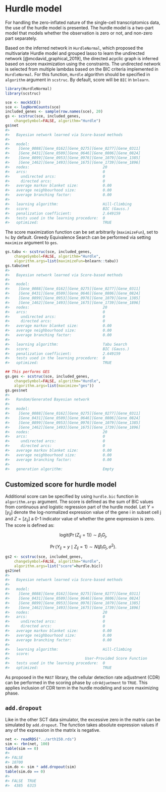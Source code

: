 # Hurdle model



For handling the zero-inflated nature of the single-cell transcriptomics data, the use of the hurdle model is presented. The hurdle model is a two-part model that models whether the observation is zero or not, and non-zero part separately.

Based on the inferred network in `HurdleNormal`, which proposed the multivariate Hurdle model and grouped lasso to learn the undirected network [@mcdavid_graphical_2019], the directed acyclic graph is inferred based on score maximization using the constraints. The undirected network is selected from multiple lambdas based on the BIC criteria implemented in `HurdleNormal`. For this function, `Hurdle` algorithm should be specified in `algorithm` argument in `scstruc`. By default, score will be `BIC` in `bnlearn`.


``` r
library(HurdleNormal)
library(scstruc)

sce <- mockSCE()
sce <- logNormCounts(sce)
included_genes <- sample(row.names(sce), 20)
gs <- scstruc(sce, included_genes,
	changeSymbol=FALSE, algorithm="Hurdle")
gs$net
#> 
#>   Bayesian network learned via Score-based methods
#> 
#>   model:
#>    [Gene_0088][Gene_0162][Gene_0275][Gene_0277][Gene_0311]
#>    [Gene_0431][Gene_0509][Gene_0646][Gene_0806][Gene_0824]
#>    [Gene_0899][Gene_0953][Gene_0976][Gene_1079][Gene_1385]
#>    [Gene_1462][Gene_1493][Gene_1675][Gene_1739][Gene_1896]
#>   nodes:                                 20 
#>   arcs:                                  0 
#>     undirected arcs:                     0 
#>     directed arcs:                       0 
#>   average markov blanket size:           0.00 
#>   average neighbourhood size:            0.00 
#>   average branching factor:              0.00 
#> 
#>   learning algorithm:                    Hill-Climbing 
#>   score:                                 BIC (Gauss.) 
#>   penalization coefficient:              2.649159 
#>   tests used in the learning procedure:  0 
#>   optimized:                             TRUE
```

The score maximization function can be set arbitrarily (`maximizeFun`), set to `hc` by default. Greedy Equivalence Search can be performed via setting `maximize` argument to `ges`.


``` r
gs.tabu <- scstruc(sce, included_genes,
    changeSymbol=FALSE, algorithm="Hurdle",
    algorithm.args=list(maximizeFun=bnlearn::tabu))
gs.tabu$net
#> 
#>   Bayesian network learned via Score-based methods
#> 
#>   model:
#>    [Gene_0088][Gene_0162][Gene_0275][Gene_0277][Gene_0311]
#>    [Gene_0431][Gene_0509][Gene_0646][Gene_0806][Gene_0824]
#>    [Gene_0899][Gene_0953][Gene_0976][Gene_1079][Gene_1385]
#>    [Gene_1462][Gene_1493][Gene_1675][Gene_1739][Gene_1896]
#>   nodes:                                 20 
#>   arcs:                                  0 
#>     undirected arcs:                     0 
#>     directed arcs:                       0 
#>   average markov blanket size:           0.00 
#>   average neighbourhood size:            0.00 
#>   average branching factor:              0.00 
#> 
#>   learning algorithm:                    Tabu Search 
#>   score:                                 BIC (Gauss.) 
#>   penalization coefficient:              2.649159 
#>   tests used in the learning procedure:  0 
#>   optimized:                             TRUE
```


``` r
## This performs GES
gs.ges <- scstruc(sce, included_genes,
    changeSymbol=FALSE, algorithm="Hurdle",
    algorithm.args=list(maximize="ges"))
gs.ges$net
#> 
#>   Random/Generated Bayesian network
#> 
#>   model:
#>    [Gene_0088][Gene_0162][Gene_0275][Gene_0277][Gene_0311]
#>    [Gene_0431][Gene_0509][Gene_0646][Gene_0806][Gene_0824]
#>    [Gene_0899][Gene_0953][Gene_0976][Gene_1079][Gene_1385]
#>    [Gene_1462][Gene_1493][Gene_1675][Gene_1739][Gene_1896]
#>   nodes:                                 20 
#>   arcs:                                  0 
#>     undirected arcs:                     0 
#>     directed arcs:                       0 
#>   average markov blanket size:           0.00 
#>   average neighbourhood size:            0.00 
#>   average branching factor:              0.00 
#> 
#>   generation algorithm:                  Empty
```


## Customized score for hurdle model

Additional score can be specified by using `hurdle.bic` function in `algorithm.args` argument. The score is defined as the sum of BIC values from continuous and logistic regression part of the hurdle model. Let $Y = [y_{ij}]$ denote the log-normalized expression value of the gene i in subset cell j and $Z = [z_{ij}]$ a 0-1 indicator value of whether the gene expression is zero. The score is defined as:

$$
\text{logit}\left(\Pr(Z_{ij} = 1)\right) \sim \beta_i G_j,
$$

$$
\Pr(Y_{ij} = y \mid Z_{ij} = 1) \sim N(\beta_i G_j, \sigma^2).
$$



``` r
gs2 <- scstruc(sce, included_genes,
	changeSymbol=FALSE, algorithm="Hurdle",
	algorithm.args=list("score"=hurdle.bic))
gs2$net
#> 
#>   Bayesian network learned via Score-based methods
#> 
#>   model:
#>    [Gene_0088][Gene_0162][Gene_0275][Gene_0277][Gene_0311]
#>    [Gene_0431][Gene_0509][Gene_0646][Gene_0806][Gene_0824]
#>    [Gene_0899][Gene_0953][Gene_0976][Gene_1079][Gene_1385]
#>    [Gene_1462][Gene_1493][Gene_1675][Gene_1739][Gene_1896]
#>   nodes:                                 20 
#>   arcs:                                  0 
#>     undirected arcs:                     0 
#>     directed arcs:                       0 
#>   average markov blanket size:           0.00 
#>   average neighbourhood size:            0.00 
#>   average branching factor:              0.00 
#> 
#>   learning algorithm:                    Hill-Climbing 
#>   score:                                 
#>                                  User-Provided Score Function 
#>   tests used in the learning procedure:  0 
#>   optimized:                             TRUE
```

As proposed in the `MAST` library, the cellular detection rate adjustment (CDR) can be performed in the scoring phase by `cdrAdjuetment` to `TRUE`. This applies inclusion of CDR term in the hurdle modeling and score maximizing phase.

## `add.dropout`

Like in the other SCT data simulator, the excessive zero in the matrix can be simulated by `add.dropout`. The function takes absolute expression values if any of the expression in the matrix is negative.


``` r
net <- readRDS("../arth150.rds")
sim <- rbn(net, 100)
table(sim == 0)
#> 
#> FALSE 
#> 10700
sim.do <- sim * add.dropout(sim)
table(sim.do == 0)
#> 
#> FALSE  TRUE 
#>  4385  6315
```



